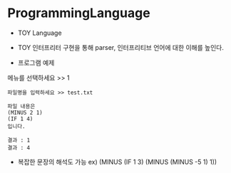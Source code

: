 # ProgrammingLanguage

- TOY Language
- TOY 인터프리터 구현을 통해 parser, 인터프리티브 언어에 대한 이해를 높인다.

- 프로그램 예제

메뉴를 선택하세요 >> 1

    파일명을 입력하세요 >> test.txt

    파일 내용은
    (MINUS 2 1)
    (IF 1 4)
    입니다.

    결과 : 1
    결과 : 4


- 복잡한 문장의 해석도 가능
ex) (MINUS (IF 1 3) (MINUS (MINUS -5 1) 1))
